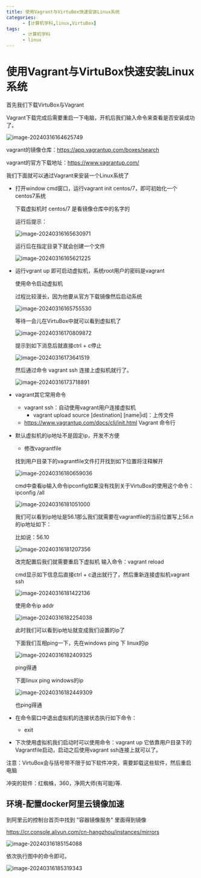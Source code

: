 ```yaml
---
title: 使用Vagrant与VirtuBox快速安装Linux系统
categories: 
      - [计算机学科,linux,VirtuBox]
tags:
      - 计算机学科
      - linux
---
```


# 使用Vagrant与VirtuBox快速安装Linux系统

首先我们下载VirtuBox与Vagrant

Vagrant下载完成后需要重启一下电脑，开机后我们输入命令来查看是否安装成功了。

![image-20240316164625749](https://raw.githubusercontent.com/PigPigLetsGo/imeages/master/image-20240316164625749.png)

vagrant的镜像仓库：https://app.vagrantup.com/boxes/search

vagrant的官方下载地址：https://www.vagrantup.com/

我们下面就可以通过Vagrant来安装一个Linux系统了

-  打开window cmd窗口，运行vagrant init centos/7，即可初始化一个centos7系统

   下载虚拟机时 centos/7 是看镜像仓库中的名字的

   运行后提示：

   ![image-20240316165630971](https://raw.githubusercontent.com/PigPigLetsGo/imeages/master/image-20240316165630971.png)

   运行后在指定目录下就会创建一个文件

   ![image-20240316165621225](https://raw.githubusercontent.com/PigPigLetsGo/imeages/master/image-20240316165621225.png)

-  运行vgrant up 即可启动虚拟机，系统root用户的密码是vagrant

   使用命令启动虚拟机

   过程比较漫长，因为他要从官方下载镜像然后启动系统

   ![image-20240316165755530](https://raw.githubusercontent.com/PigPigLetsGo/imeages/master/image-20240316165755530.png)

   等待一会儿在VirtuBox中就可以看到虚拟机了

   ![image-20240316170809872](https://raw.githubusercontent.com/PigPigLetsGo/imeages/master/image-20240316170809872.png)

   提示到如下消息后就直接ctrl + c停止

   ![image-20240316173641519](https://raw.githubusercontent.com/PigPigLetsGo/imeages/master/image-20240316173641519.png)

   然后通过命令 vagrant ssh 连接上虚拟机就行了。

   ![image-20240316173718891](https://raw.githubusercontent.com/PigPigLetsGo/imeages/master/image-20240316173718891.png)

-  vagrant其它常用命令

   -  vagrant ssh：自动使用vagrant用户连接虚拟机
      -  vagrant upload source [destination] [name|id]：上传文件
   -  https://www.vagrantup.com/docs/cli/init.html Vagrant 命令行

-  默认虚拟机的ip地址不是固定ip，开发不方便

   -  修改vagrantfile

   找到用户目录下的vagrantfile文件打开找到如下位置将注释解开

   ![image-20240316180659036](https://raw.githubusercontent.com/PigPigLetsGo/imeages/master/image-20240316180659036.png)

   cmd中查看ip输入命令ipconfig如果没有找到关于VirtuBox的使用这个命令：ipconfig /all

   ![image-20240316181051000](https://raw.githubusercontent.com/PigPigLetsGo/imeages/master/image-20240316181051000.png)

   我们可以看到ip地址是56.1那么我们就需要在vagrantfile的当前位置写上56.n的ip地址如下：

   比如说：56.10

   ![image-20240316181207356](https://raw.githubusercontent.com/PigPigLetsGo/imeages/master/image-20240316181207356.png)

   改完配置后我们就需要重启下虚拟机 输入命令：vagrant reload

   cmd显示如下信息后直接ctrl + c退出就行了，然后重新连接虚拟机vagrant ssh

   ![image-20240316181422136](https://raw.githubusercontent.com/PigPigLetsGo/imeages/master/image-20240316181422136.png)

   使用命令ip addr

   ![image-20240316182254038](https://raw.githubusercontent.com/PigPigLetsGo/imeages/master/image-20240316182254038.png)

   此时我们可以看到ip地址就变成我们设置的ip了

   下面我们互相ping一下，先在windows ping 下 linux的ip

   ![image-20240316182409325](https://raw.githubusercontent.com/PigPigLetsGo/imeages/master/image-20240316182409325.png)

   ping得通

   下面linux ping windows的ip

   ![image-20240316182449309](https://raw.githubusercontent.com/PigPigLetsGo/imeages/master/image-20240316182449309.png)

   也ping得通

-  在命令窗口中退出虚拟机的连接状态执行如下命令：

   -  exit

-  下次使用虚拟机我们启动时可以使用命令：vagrant up 它依靠用户目录下的Vagrantfile启动，启动之后使用vagrant ssh连接上就可以了。

注意：VirtuBox会与括号带不限于如下软件冲突，需要卸载这些软件，然后重启电脑

冲突的软件：红蜘蛛，360，净网大师(有可能)等.

## 环境-配置docker阿里云镜像加速

到阿里云的控制台首页中找到 "容器镜像服务" 里面得到镜像

https://cr.console.aliyun.com/cn-hangzhou/instances/mirrors

![image-20240316185154088](https://raw.githubusercontent.com/PigPigLetsGo/imeages/master/image-20240316185154088.png)

依次执行图中的命令即可。

![image-20240316185319343](https://raw.githubusercontent.com/PigPigLetsGo/imeages/master/image-20240316185319343.png)